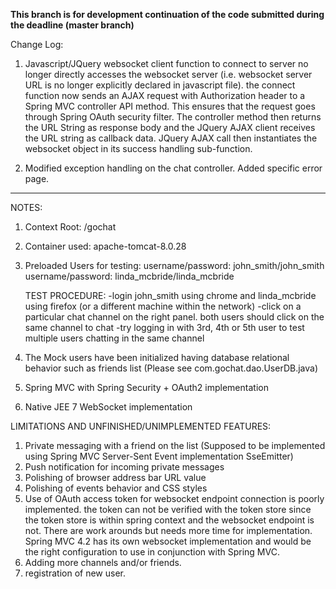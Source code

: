 
**This branch is for development continuation of the code submitted during the deadline (master branch)**

Change Log:

1. Javascript/JQuery websocket client function to connect to server no longer directly accesses the websocket server (i.e. websocket server URL is no longer explicitly declared in javascript file). the connect function now sends an AJAX request with Authorization header to a Spring MVC controller API method. This ensures that the request goes through Spring OAuth security filter. The controller method then returns the URL String as response body and the JQuery AJAX client receives the URL string as callback data. JQuery AJAX call then instantiates the websocket object in its success handling sub-function. 

2. Modified exception handling on the chat controller. Added specific error page.

-----------------------------------------------------------------------------------------------------------------------------
NOTES:

1. Context Root: /gochat
2. Container used: apache-tomcat-8.0.28

3. Preloaded Users for testing:
   username/password: john_smith/john_smith
   username/password: linda_mcbride/linda_mcbride
   
   TEST PROCEDURE:
   -login john_smith using chrome and linda_mcbride using firefox (or a different machine within the network)
   -click on a particular chat channel on the right panel. both users should click on the same channel to chat
   -try logging in with 3rd, 4th or 5th user to test multiple users chatting in the same channel

4. The Mock users have been initialized having database relational behavior such as friends list (Please see com.gochat.dao.UserDB.java)

5. Spring MVC with Spring Security + OAuth2 implementation

6. Native JEE 7 WebSocket implementation

LIMITATIONS AND UNFINISHED/UNIMPLEMENTED FEATURES:
1. Private messaging with a friend on the list (Supposed to be implemented using Spring MVC Server-Sent Event implementation SseEmitter)
2. Push notification for incoming private messages
3. Polishing of browser address bar URL value
4. Polishing of events behavior and CSS styles
5. Use of OAuth access token for websocket endpoint connection is poorly implemented. the token can not be verified with the token store since the token store is within spring context and the websocket endpoint is not. There are work arounds but needs more time for implementation. Spring MVC 4.2 has its own websocket implementation and would be the right configuration to use in conjunction with Spring MVC.
6. Adding more channels and/or friends.
7. registration of new user.
